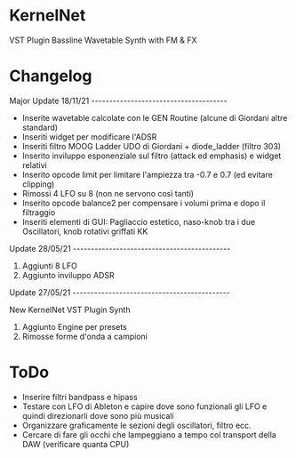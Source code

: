 # KernelNet
VST Plugin 
Bassline Wavetable Synth with FM & FX 


# Changelog

Major Update 18/11/21 --------------------------------------
 
- Inserite wavetable calcolate con le GEN Routine (alcune di Giordani altre standard)
- Inseriti widget per modificare l'ADSR
- Inseriti filtro MOOG Ladder UDO di Giordani + diode_ladder (filtro 303)
- Inserito inviluppo esponenziale sul filtro (attack ed emphasis) e widget relativi
- Inserito opcode limit per limitare l'ampiezza tra -0.7 e 0.7 (ed evitare clipping)
- Rimossi 4 LFO su 8 (non ne servono così tanti)
- Inserito opcode balance2 per compensare i volumi prima e dopo il filtraggio
- Inseriti elementi di GUI: Pagliaccio estetico, naso-knob tra i due Oscillatori, knob rotativi griffati KK

Update 28/05/21 --------------------------------------------

1. Aggiunti 8 LFO
2. Aggiunto inviluppo ADSR

Update 27/05/21 --------------------------------------------

New KernelNet VST Plugin Synth

1. Aggiunto Engine per presets
2. Rimosse forme d'onda a campioni


# ToDo

- Inserire filtri bandpass e hipass
- Testare con LFO di Ableton e capire dove sono funzionali gli LFO e quindi direzionarli dove sono più musicali
- Organizzare graficamente le sezioni degli oscillatori, filtro ecc.
- Cercare di fare gli occhi che lampeggiano a tempo col transport della DAW (verificare quanta CPU)


